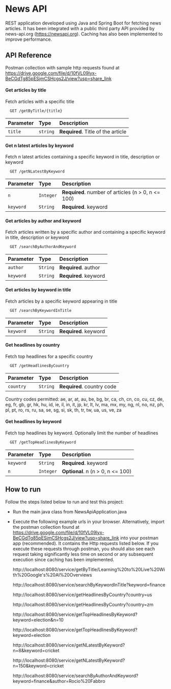 # News API

REST application developed using Java and Spring Boot for fetching news articles. It has been integrated with a public third party API provided by news-api.org (https://newsapi.org).
Caching has also been implemented to improve performance.
 

## API Reference

Postman collection with sample http requests found at https://drive.google.com/file/d/10fVL09lyx-BeCGdTg85pESjmCSHcgs2J/view?usp=share_link

#### Get articles by title

Fetch articles with a specific title

```http
  GET /getByTitle/{title}
```

| Parameter | Type     | Description                |
| :-------- | :------- | :------------------------- |
| `title` | `string` | **Required**. Title of the article |

#### Get n latest articles by keyword

Fetch n latest articles containing a specific keyword in title, description or keyword

```http
  GET /getNLatestByKeyword
```

| Parameter | Type     | Description                       |
| :-------- | :------- | :-------------------------------- |
| `n`      | `Integer` | **Required**. number of articles (n > 0, n <= 100) |
| `keyword`| `String`  | **Required**. keyword |

#### Get articles by author and keyword

Fetch articles written by a specific author and containing a specific keyword in title, description or keyword

```http
  GET /searchByAuthorAndKeyword
```

| Parameter | Type     | Description                       |
| :-------- | :------- | :-------------------------------- |
| `author`      | `String` | **Required**. author |
| `keyword`| `String`  | **Required**. keyword |

#### Get articles by keyword in title

Fetch articles by a specific keyword appearing in title

```http
  GET /searchByKeywordInTitle
```

| Parameter | Type     | Description                       |
| :-------- | :------- | :-------------------------------- |
| `keyword`| `String`  | **Required**. keyword |

#### Get headlines by country

Fetch top headlines for a specific country

```http
  GET /getHeadlinesByCountry
```

| Parameter | Type     | Description                       |
| :-------- | :------- | :-------------------------------- |
| `country`| `String`  | **Required**. country code |

Country codes permitted: ae, ar, at, au, be, bg, br, ca, ch,
            cn, co, cu, cz, de, eg, fr, gb, gr, hk, hu, id, ie, il, in, it, jp, kr, lt, lv, ma, mx, my, ng, nl, no, nz, ph, pl, pt, ro, rs, ru, sa, se, sg,
            si, sk, th, tr, tw, ua, us, ve, za

#### Get headlines by keyword

Fetch top headlines by keyword. Optionally limit the number of headlines

```http
  GET /getTopHeadlinesByKeyword
```

| Parameter | Type     | Description                       |
| :-------- | :------- | :-------------------------------- |
| `keyword`| `String`  | **Required**. keyword |
| `n`| `Integer`  | **Optional**. n (n > 0, n <= 100) |



## How to run

Follow the steps listed below to run and test this project:

- Run the main java class from NewsApiApplication.java
- Execute the following example urls in your browser. Alternatively, import the postman collection found at https://drive.google.com/file/d/10fVL09lyx-BeCGdTg85pESjmCSHcgs2J/view?usp=share_link into your postman app (recommended). It contains the Http requests listed below. If you execute these requests through postman, you should also see each request taking significantly less time on second or any subsequent execution since caching has been implemented.

  http://localhost:8080/service/getByTitle/Learning%20to%20Live%20With%20Google's%20AI%20Overviews


  http://localhost:8080/service/searchByKeywordInTitle?keyword=finance


  http://localhost:8080/service/getHeadlinesByCountry?country=us


  http://localhost:8080/service/getHeadlinesByCountry?country=zm


  http://localhost:8080/service/getTopHeadlinesByKeyword?keyword=election&n=10


  http://localhost:8080/service/getTopHeadlinesByKeyword?keyword=election


  http://localhost:8080/service/getNLatestByKeyword?n=8&keyword=cricket


  http://localhost:8080/service/getNLatestByKeyword?n=150&keyword=cricket


  http://localhost:8080/service/searchByAuthorAndKeyword?keyword=finance&author=Rocio%20Fabbro











